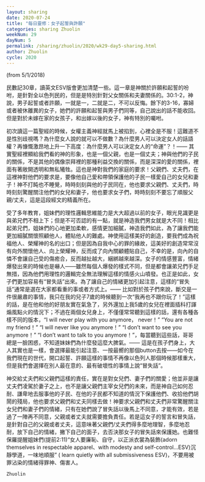 ```yaml
---
layout: sharing
date: 2020-07-24
title: "每日靈修：女子起誓與許願"
categories: sharing Zhuolin
weekNum: 29
dayNum: 5
permalink: /sharing/zhuolin/2020/wk29-day5-sharing.html
author: Zhuolin
cycle: 2020
---
```

(from 5/1/2018)

民數記30章，讀英文ESV版會更加清楚一些。這一章是神關於許願和起誓的吩咐，是針對全以色列民的，但是是特別針對父女關係和夫妻關係的。30:1-2，神說，男子起誓或者許願，一就是一，二就是二，不可以反悔。餘下的3-16，寡婦或者被休離異的女子，她們的許願和起誓與男子們同等，自己說出的話不能收回。但是對於未嫁在家的女孩子，和出嫁以後的女子，神有特別的囑咐。  

初次讀這一篇聖經的時候，女權主義神經就馬上被掐到，心裡全是不服！這難道不是性別歧視嗎？為什麼女人說的就可以不做數？為什麼男人可以決定女人的話語權？再慷慨激昂地上升一下高度：為什麼男人可以決定女人的“命運”？！—— 其實聖經裡顯給我們看的神的形象，也是一個父親，也是一個丈夫；神與他們的子民的關係，不是其他的偶像崇拜裡的那種利益交換的關係，而是深深的愛的關係，裡面有著敞開透明和無私犧牲。這也是神對我們的家庭的要求！父親們、丈夫們，在這裡神對他們的要求是，要像他自己愛和帶領保護他的子民一樣愛自己的女兒和妻子！神不打盹也不睡覺，時時刻刻與他的子民同在，他也要求父親們、丈夫們，時時刻刻驚醒關注他們的女兒和妻子，他也要求女子們，時時刻刻不要忘了順服父親/丈夫，這是這段經文的精義所在。  

受了多年教育，姐妹們的理性邏輯思維能力是大大超過以前的女子，眼光見識更是與弟兄們不相上下；但是不可否認的有一點，就是神造我們男女就是大不同！相比起弟兄們，姐妹們的心地更加柔軟，感情更加細膩，神造我們如此，為了讓我們能更加細膩關懷照顧他人，體貼他人的難處。神使用這樣美好的創造，要我們成為祝福他人、榮耀神的名的出口；但是因為自我中心的罪的緣故，這美好的創造常常沒有向外關懷他人、向上榮耀神，反而成了向內關顧體貼自己，不幸的是，向內的自憐不會讓自己受的傷癒合，反而越扯越大，綑綁越來越深。女子的情感豐富，情緒爆發出來的時候也是嚇人——雖然每個人爆發的樣式不同，但是都會讓弟兄們手足無措，因為他們用理性的邏輯完全無法理解這樣的情感火山噴發。也正是如此，女子們更加容易有“冒失話”出來。為了讓自己的情緒更加引起注意，這樣的“冒失話”通常是選在大家都看重的事或者方式上。—— 比如對於孩子們來說，斷交是一件很嚴肅的事情，我只在我的兒子7歲的時候聽到一次“我再也不跟你玩了！”這樣的話，是在他和他的好朋友實在氣急了，另外還加上我5歲的女兒在裡面插科打諢煽風點火的情況下；不過在兩個女兒身上，不僅僅常常聽到這樣的話，還有各種各樣不同的版本，“I will never play with you anymore， never！” “You are not my friend！” “I will never like you anymore！” “I don’t want to see you anymore！” “I don’t want to talk to you anymore！”，每當聽到這些話，哥哥總是一臉困惑，不知道妹妹們為什麼發這麼大脾氣。—— 這是在孩子們身上，大人其實也是一樣，會選擇最能引起注意、一按最嚮的那個button去按——如今在我們現在的世代，開口起誓、許願這樣的事情不再像以色列人那個時候那樣重大，但是我們會選擇在別人最在意的、最有破壞性的事情上說“冒失話”。  

神交給丈夫們和父親們這樣的責任，實在是對女兒們、妻子們的關愛；他並非是讓丈夫們凌駕於妻子之上，也不是讓父親們主宰女兒們的未來，而是神自己如何忍耐、謙卑地去服事他的子民、在他的子民都不知道的情況下保護他們、收拾他們胡鬧的殘局，他也要求父親們和丈夫同樣去做！神要求父親們和丈夫們非常驚醒關注女兒們和妻子們的情緒，只有在她們說了冒失話以後馬上不同意，才能有效，若是過了一陣再不同意，父親或者丈夫就需要擔負責任。若是這女子的誓言和冒失話，是針對自己的父親或者丈夫，這意味著父親們/丈夫們得多麼地理智，多麼地忍耐，放下自己的情緒，撇下自己的面子，去否決那女子的冒失話來保護她。也難怪保羅提醒姐妹們(提前2:11)“女人要廉恥、自守，以正派衣裳為裝飾(adorn themselves in respectable apparel、with modesty and self-control...ESV)沉靜學道，一味地順服” ( learn quietly with all submissiveness ESV)，不要用被罪沾染的情緒得罪神、傷害人。  

`Zhuolin`  

